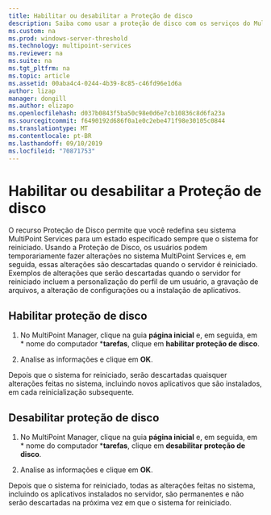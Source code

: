 ```yaml
---
title: Habilitar ou desabilitar a Proteção de disco
description: Saiba como usar a proteção de disco com os serviços do MultiPoint
ms.custom: na
ms.prod: windows-server-threshold
ms.technology: multipoint-services
ms.reviewer: na
ms.suite: na
ms.tgt_pltfrm: na
ms.topic: article
ms.assetid: 00aba4c4-0244-4b39-8c85-c46fd96e1d6a
author: lizap
manager: dongill
ms.author: elizapo
ms.openlocfilehash: d037b0843f5ba50c98e0d6e7cb10836c8d6fa23a
ms.sourcegitcommit: f6490192d686f0a1e0c2ebe471f98e30105c0844
ms.translationtype: MT
ms.contentlocale: pt-BR
ms.lasthandoff: 09/10/2019
ms.locfileid: "70871753"
---
```

# <a name="enable-or-disable-disk-protection"></a>Habilitar ou desabilitar a Proteção de disco
O recurso Proteção de Disco permite que você redefina seu sistema MultiPoint Services para um estado especificado sempre que o sistema for reiniciado. Usando a Proteção de Disco, os usuários podem temporariamente fazer alterações no sistema MultiPoint Services e, em seguida, essas alterações são descartadas quando o servidor é reiniciado. Exemplos de alterações que serão descartadas quando o servidor for reiniciado incluem a personalização do perfil de um usuário, a gravação de arquivos, a alteração de configurações ou a instalação de aplicativos.  
  
## <a name="enable-disk-protection"></a>Habilitar proteção de disco  
  
1.  No MultiPoint Manager, clique na guia **página inicial** e, em seguida, em * nome do computador ***tarefas**, clique em **habilitar proteção de disco**.  
  
2.  Analise as informações e clique em **OK**.  
  
Depois que o sistema for reiniciado, serão descartadas quaisquer alterações feitas no sistema, incluindo novos aplicativos que são instalados, em cada reinicialização subsequente.  
  
## <a name="disable-disk-protection"></a>Desabilitar proteção de disco  
  
1.  No MultiPoint Manager, clique na guia **página inicial** e, em seguida, em * nome do computador ***tarefas**, clique em **desabilitar proteção de disco**.  
  
2.  Analise as informações e clique em **OK**.  
  
Depois que o sistema for reiniciado, todas as alterações feitas no sistema, incluindo os aplicativos instalados no servidor, são permanentes e não serão descartadas na próxima vez em que o sistema for reiniciado.  
  
